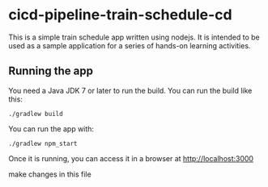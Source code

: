 # cicd-pipeline-train-schedule-cd

This is a simple    train schedule app written using nodejs. It is intended to be used as a sample application for a series of hands-on learning activities.

## Running the app

You need a Java JDK 7 or later to run the build. You can run the build like this:

    ./gradlew build

You can run the app with: 

    ./gradlew npm_start

Once it is running, you can access it in a browser at [http://localhost:3000](http://localhost:3000)

make changes in this  file
  
